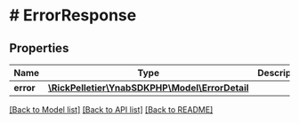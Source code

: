 # # ErrorResponse

## Properties

Name | Type | Description | Notes
------------ | ------------- | ------------- | -------------
**error** | [**\RickPelletier\YnabSDKPHP\Model\ErrorDetail**](ErrorDetail.md) |  |

[[Back to Model list]](../../README.md#models) [[Back to API list]](../../README.md#endpoints) [[Back to README]](../../README.md)
